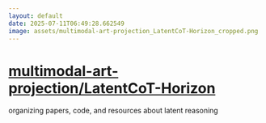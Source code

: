 ```yaml
---
layout: default
date: 2025-07-11T06:49:28.662549
image: assets/multimodal-art-projection_LatentCoT-Horizon_cropped.png
---
```


# [multimodal-art-projection/LatentCoT-Horizon](https://github.com/multimodal-art-projection/LatentCoT-Horizon)

organizing papers, code, and resources about latent reasoning
